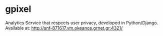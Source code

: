 # gpixel
Analytics Service that respects user privacy, developed in Python/Django.
Available at: http://snf-871617.vm.okeanos.grnet.gr:4321/
